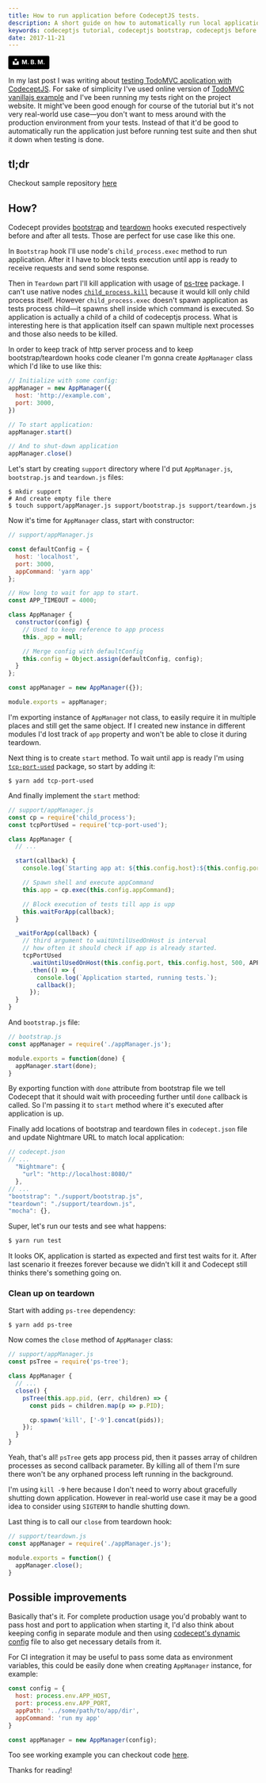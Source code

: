 ```yaml
---
title: How to run application before CodeceptJS tests.
description: A short guide on how to automatically run local application before CodeceptJS tests suite.
keywords: codeceptjs tutorial, codeceptjs bootstrap, codeceptjs before tests, codeceptjs run application, codeceptjs how to run app, how to run app with codeceptjs, codeceptjs testing, acceptance testing with codeceptjs, testing, test, javascript
date: 2017-11-21
---
```

<a style="background-color:black;color:white;text-decoration:none;padding:4px 6px;font-family:-apple-system, BlinkMacSystemFont, &quot;San Francisco&quot;, &quot;Helvetica Neue&quot;, Helvetica, Ubuntu, Roboto, Noto, &quot;Segoe UI&quot;, Arial, sans-serif;font-size:12px;font-weight:bold;line-height:1.2;display:inline-block;border-radius:3px" href="https://unsplash.com/@m_b_m?utm_medium=referral&amp;utm_campaign=photographer-credit&amp;utm_content=creditBadge" target="_blank" rel="noopener noreferrer" title="Download free do whatever you want high-resolution photos from M. B. M."><span style="display:inline-block;padding:2px 3px"><svg xmlns="http://www.w3.org/2000/svg" style="height:12px;width:auto;position:relative;vertical-align:middle;top:-2px;fill:white" viewBox="0 0 32 32"><title>unsplash-logo</title><path d="M10 9V0h12v9H10zm12 5h10v18H0V14h10v9h12v-9z"></path></svg></span><span style="display:inline-block;padding:2px 3px">M. B. M.</span></a>

In my last post I was writing about [testing TodoMVC application with
CodeceptJS](http://codenroll.it/acceptance-testing-with-codecept-js/). For sake
of simplicity I've used online version of [TodoMVC vanillajs
example](http://todomvc.com/examples/vanillajs/) and I've been running my tests
right on the project website. It might've been good enough for course of the
tutorial but it's not very real-world use case—you don't want to mess around
with the production environment from your tests. Instead of that it'd be
good to automatically run the application just before running test suite and
then shut it down when testing is done.

## tl;dr
Checkout sample repository
[here](https://github.com/jploskonka/testing-with-codeceptjs)


## How?
Codecept provides [bootstrap](http://codecept.io/basics/#bootstrap) and
[teardown](http://codecept.io/basics/#teardown) hooks executed respectively
before and after all tests. Those are perfect for use case like this one.

In `Bootstrap` hook I'll use node's `child_process.exec` method to run
application. After it I have to block tests execution until app is ready to
receive requests and send some response.

Then in `Teardown` part I'll kill application with usage of
[ps-tree](https://www.npmjs.com/package/ps-tree) package.
I can't use native nodes [`child_process.kill`](https://nodejs.org/api/child_process.html#child_process_child_kill_signal)
because it would kill only child process itself. However `child_process.exec`
doesn't spawn application as tests process child—it spawns shell inside which
command is executed. So application is actually a child of a child of codeceptjs
process. What is interesting here is that application itself can spawn multiple
next processes and those also needs to be killed.

In order to keep track of http server process and to keep bootstrap/teardown
hooks code cleaner I'm gonna create `AppManager` class which I'd like to use
like this:

``` js
// Initialize with some config:
appManager = new AppManager({
  host: 'http://example.com', 
  port: 3000,
})

// To start application:
appManager.start()

// And to shut-down application
appManager.close()
```

Let's start by creating `support` directory where I'd put `AppManager.js`,
`bootstrap.js` and `teardown.js` files:

``` shell
$ mkdir support
# And create empty file there
$ touch support/appManager.js support/bootstrap.js support/teardown.js
```

Now it's time for `AppManager` class, start with constructor:

``` js
// support/appManager.js

const defaultConfig = {
  host: 'localhost',
  port: 3000,
  appCommand: 'yarn app'
};

// How long to wait for app to start.
const APP_TIMEOUT = 4000;

class AppManager {
  constructor(config) {
    // Used to keep reference to app process
    this._app = null;

    // Merge config with defaultConfig
    this.config = Object.assign(defaultConfig, config);
  }
};

const appManager = new AppManager({});

module.exports = appManager;
```

I'm exporting instance of `AppManager` not class, to easily require it in
multiple places and still get the same object. If I created new instance in
different modules I'd lost track of `app` property and won't be able to close
it during teardown.

Next thing is to create `start` method. To wait until app is ready I'm using
[`tcp-port-used`](https://www.npmjs.com/package/tcp-port-used) package, so start
by adding it:

``` shell
$ yarn add tcp-port-used
```

And finally implement the `start` method:

``` js
// support/appManager.js
const cp = require('child_process');
const tcpPortUsed = require('tcp-port-used');

class AppManager {
  // ...

  start(callback) {
    console.log(`Starting app at: ${this.config.host}:${this.config.port}`);

    // Spawn shell and execute appCommand
    this.app = cp.exec(this.config.appCommand);

    // Block execution of tests till app is upp
    this.waitForApp(callback);
  }

  _waitForApp(callback) {
    // third argument to waitUntilUsedOnHost is interval
    // how often it should check if app is already started.
    tcpPortUsed
      .waitUntilUsedOnHost(this.config.port, this.config.host, 500, APP_TIMEOUT)
      .then(() => {
        console.log(`Application started, running tests.`);
        callback();
      });
  }
}
```

And `bootstrap.js` file:

``` js
// bootstrap.js
const appManager = require('./appManager.js');

module.exports = function(done) {
  appManager.start(done);
}
```

By exporting function with `done` attribute from bootstrap file we tell Codecept
that it should wait with proceeding further until `done` callback is called. So
I'm passing it to `start` method where it's executed after application is up.

Finally add locations of bootstrap and teardown files in `codecept.json` file
and update Nightmare URL to match local application:

``` js
// codecept.json
// ...
  "Nightmare": {
    "url": "http://localhost:8080/"
  },
// ...
"bootstrap": "./support/bootstrap.js",
"teardown": "./support/teardown.js",
"mocha": {},
```

Super, let's run our tests and see what happens:

``` js
$ yarn run test
```

It looks OK, application is started as expected and first test waits for it.
After last scenario it freezes forever because we didn't kill it and Codecept
still thinks there's something going on.

### Clean up on teardown
Start with adding `ps-tree` dependency:

``` shell
$ yarn add ps-tree
```

Now comes the `close` method of `AppManager` class:

``` js
// support/appManager.js
const psTree = require('ps-tree');

class AppManager {
  // ...
  close() {
    psTree(this.app.pid, (err, children) => {
      const pids = children.map(p => p.PID);

      cp.spawn('kill', ['-9'].concat(pids));
    });
  }
}
```

Yeah, that's all! `psTree` gets app process pid, then it passes array of
children processes as second callback parameter. By killing all of them I'm
sure there won't be any orphaned process left running in the background.

I'm using `kill -9` here because I don't need to worry about gracefully shutting
down application. However in real-world use case it may be a good idea to
consider using `SIGTERM` to handle shutting down.

Last thing is to call our `close` from teardown hook:

``` js
// support/teardown.js
const appManager = require('./appManager.js');

module.exports = function() {
  appManager.close();
}
```

## Possible improvements
Basically that's it. For complete production usage you'd probably want to pass
host and port to application when starting it, I'd also think about keeping
config in separate module and then using [codecept's dynamic
config](http://codecept.io/configuration/#dynamic-configuration) file to also
get necessary details from it.

For CI integration it may be useful to pass some data as environment variables,
this could be easily done when creating `AppManager` instance, for example:

``` js
const config = {
  host: process.env.APP_HOST,
  port: process.env.APP_PORT,
  appPath: '../some/path/to/app/dir',
  appCommand: 'run my app'
}

const appManager = new AppManager(config);
```

Too see working example you can checkout code
[here](https://github.com/jploskonka/testing-with-codeceptjs).

Thanks for reading!
